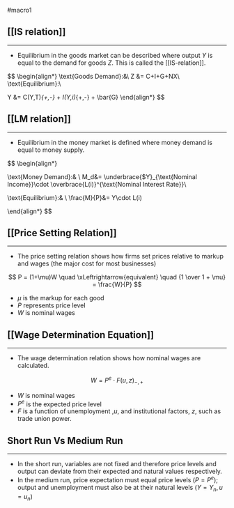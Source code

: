 #macro1

## [[IS relation]] 
---
- Equilibrium in the goods market can be described where output $Y$ is equal to the demand for goods $Z$. This is called the [[IS-relation]].

$$ 
\begin{align*}
\text{Goods Demand}:&\\
Z &= C+I+G+NX\\
\text{Equilibrium}:\\

Y &= C(Y,T)_{+,-} + I(Y,i)_{+,-} + \bar{G} 
\end{align*}
$$

## [[LM relation]]
---
- Equilibrium in the money market is defined where money demand is equal to money supply.

$$ 
\begin{align*}

\text{Money Demand}:& \\
M_d&= \underbrace{\$Y}_{\text{Nominal Income}}\cdot \overbrace{L(i)}^{\text{Nominal Interest Rate}}\\

\text{Equilibrium}:& \\
\frac{M}{P}&= Y\cdot L(i)

\end{align*}
$$

## [[Price Setting Relation]]
---
- The price setting relation shows how firms set prices relative to markup and wages (the major cost for most businesses)

$$
P = (1+\mu)W \quad \xLeftrightarrow{equivalent} \quad  {1 \over 1 + \mu} =  \frac{W}{P}
$$

- $\mu$ is the markup for each good
- $P$ represents price level
- $W$ is nominal wages

## [[Wage Determination Equation]]
---
- The wage determination relation shows how nominal wages are calculated.

$$
W=P^{e}\cdot F(u,z)_{-,+}
$$

- $W$ is nominal wages
- $P^{e}$ is the expected price level
- $F$ is a function of unemployment ,$u$, and institutional factors, $z$, such as trade union power.

## Short Run Vs Medium Run
---
- In the short run, variables are not fixed and therefore price levels and output can deviate from their expected and natural values respectively. 
- In the medium run, price expectation must equal price levels $(P=P^e)$; output and unemployment must also be at their natural levels $(Y=Y_{n},u=u_{n})$ 











